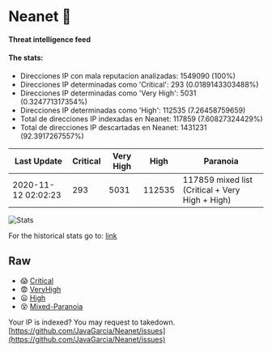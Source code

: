 # Neanet :hocho:
#### Threat intelligence feed
#### The stats:

- Direcciones IP con mala reputacion analizadas: 1549090 (100%)
- Direcciones IP determinadas como 'Critical':  293 (0.0189143303488%)
- Direcciones IP determinadas como 'Very High':  5031 (0.324771317354%)
- Direcciones IP determinadas como 'High':  112535 (7.26458759659)
- Total de direcciones IP indexadas en Neanet:  117859 (7.60827324429%)
- Total de direcciones IP descartadas en Neanet:  1431231 (92.3917267557%)

| Last Update | Critical | Very High | High | Paranoia |
| --- | --- | --- | --- | --- |
| 2020-11-12 02:02:23 | 293 | 5031 | 112535 | 117859 mixed list (Critical + Very High + High)|

![Stats](https://docs.google.com/spreadsheets/d/e/2PACX-1vSnaNMIXVabIpDJjufMlzH7poXnshF3mgd8Is1g9ytUEzVsP5my4Trn8f-xkoLLQ38xpL3HtmUexLo6/pubchart?oid=501124687&format=image)

For the historical stats go to: [link](/stats.csv)
## Raw
- :scream: [Critical](https://raw.githubusercontent.com/JavaGarcia/Neanet/master/blacklists/neanet_critical.txt)
- :fearful: [VeryHigh](https://raw.githubusercontent.com/JavaGarcia/Neanet/master/blacklists/neanet_veryHigh.txtt)
- :frowning: [High](https://raw.githubusercontent.com/JavaGarcia/Neanet/master/blacklists/neanet_high.txt)
- :dizzy_face: [Mixed-Paranoia](https://raw.githubusercontent.com/JavaGarcia/Neanet/master/blacklists/neanet_all.txt)


Your IP is indexed? You may request to takedown. [https://github.com/JavaGarcia/Neanet/issues](https://github.com/JavaGarcia/Neanet/issues)






























































































































































































































































































































































































































































































































































































































































































































































































































































































































































































































































































































































































































































































































































































































































































































































































































































































































































































































































































































































































































































































































































